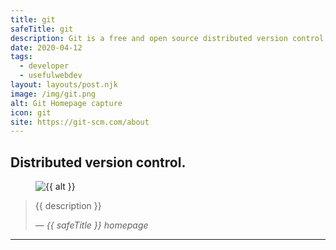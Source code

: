 ```yaml
---
title: git
safeTitle: git
description: Git is a free and open source distributed version control system designed to handle everything from small to very large projects with speed and efficiency.
date: 2020-04-12
tags:
  - developer
  - usefulwebdev
layout: layouts/post.njk
image: /img/git.png
alt: Git Homepage capture
icon: git
site: https://git-scm.com/about
---
```


<div class="box">

## Distributed version control.

<figure class="image">
<img alt="{{ alt }}" src="{{ image }}">
</figure>

> {{ description }}
>
> <cite>&mdash; {{ safeTitle }} homepage</cite>

</div>

---
